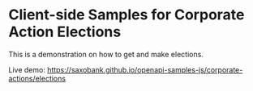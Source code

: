 # Client-side Samples for Corporate Action Elections

This is a demonstration on how to get and make elections.

Live demo: https://saxobank.github.io/openapi-samples-js/corporate-actions/elections
